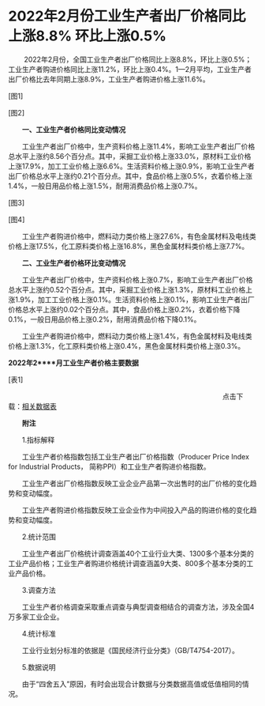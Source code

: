 # 2022年2月份工业生产者出厂价格同比上涨8.8% 环比上涨0.5%

 　　2022年2月份，全国工业生产者出厂价格同比上涨8.8%，环比上涨0.5%；工业生产者购进价格同比上涨11.2%，环比上涨0.4%。1—2月平均，工业生产者出厂价格比去年同期上涨8.9%，工业生产者购进价格上涨11.6%。

\[图1\]

\[图2\]

　　**一、工业生产者价格同比变动情况**

　　工业生产者出厂价格中，生产资料价格上涨11.4%，影响工业生产者出厂价格总水平上涨约8.56个百分点。其中，采掘工业价格上涨33.0%，原材料工业价格上涨17.9%，加工工业价格上涨6.6%。生活资料价格上涨0.9%，影响工业生产者出厂价格总水平上涨约0.21个百分点。其中，食品价格上涨0.5%，衣着价格上涨1.4%，一般日用品价格上涨1.5%，耐用消费品价格上涨0.7%。

\[图3\]

\[图4\]

　　工业生产者购进价格中，燃料动力类价格上涨27.6%，有色金属材料及电线类价格上涨17.5%，化工原料类价格上涨16.8%，黑色金属材料类价格上涨7.7%。

　　**二、工业生产者价格环比变动情况**

　　工业生产者出厂价格中，生产资料价格上涨0.7%，影响工业生产者出厂价格总水平上涨约0.52个百分点。其中，采掘工业价格上涨1.3%，原材料工业价格上涨1.9%，加工工业价格上涨0.1%。生活资料价格上涨0.1%，影响工业生产者出厂价格总水平上涨约0.02个百分点。其中，食品价格上涨0.2%，衣着价格下降0.1%，一般日用品价格上涨0.2%，耐用消费品价格下降0.1%。

　　工业生产者购进价格中，燃料动力类价格上涨1.4%，有色金属材料及电线类价格上涨1.3%，化工原料类价格上涨0.4%，黑色金属材料类价格上涨0.3%。

**2022****年****2****月工业生产者价格主要数据**

\[表1\]

　　　　　　　　　　　　　　　　　　　　　　　　                         点击下载：[相关数据表](http://www.stats.gov.cn/sj/zxfb/202302/W020230203608038733922.xlsx)

  

　　**附注**

　　1.指标解释

　　工业生产者价格指数包括工业生产者出厂价格指数（Producer Price Index for Industrial Products， 简称PPI）和工业生产者购进价格指数。

　　工业生产者出厂价格指数反映工业企业产品第一次出售时的出厂价格的变化趋势和变动幅度。

　　工业生产者购进价格指数反映工业企业作为中间投入产品的购进价格的变化趋势和变动幅度。

　　2.统计范围

　　工业生产者出厂价格统计调查涵盖40个工业行业大类、1300多个基本分类的工业产品价格；工业生产者购进价格统计调查涵盖9大类、800多个基本分类的工业产品价格。

　　3.调查方法

　　工业生产者价格调查采取重点调查与典型调查相结合的调查方法，涉及全国4万多家工业企业。

　　4.统计标准

　　工业行业划分标准的依据是《国民经济行业分类》（GB/T4754-2017）。

　　5.数据说明

　　由于“四舍五入”原因，有时会出现合计数据与分类数据高值或低值相同的情况。